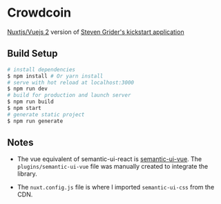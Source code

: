 # Crowdcoin

[Nuxtjs/Vuejs 2](https://nuxtjs.org/) version of [Steven Grider's kickstart application](https://github.com/StephenGrider/EthereumCasts/tree/master/kickstart)

## Build Setup
``` bash
# install dependencies
$ npm install # Or yarn install
# serve with hot reload at localhost:3000
$ npm run dev
# build for production and launch server
$ npm run build
$ npm start
# generate static project
$ npm run generate
```

## Notes

- The vue equivalent of semantic-ui-react is [semantic-ui-vue](https://semantic-ui-vue.github.io/). The `plugins/semantic-ui-vue` file was manually created to integrate the library.

- The `nuxt.config.js` file is where I imported `semantic-ui-css` from the CDN.



